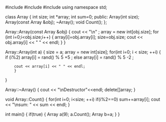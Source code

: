 #include <iostream>
#include <string>
#include <ctime>
using namespace std;

class Array
{
int size;
int *array;
int sum=0;
public:
   Array(int size);
   Array(const Array &obj);
   ~Array();
   void Count();
};

Array::Array(const Array &obj)
{
        cout << "\n" ;
        array = new int[obj.size];
        for (int i=0;i<obj.size;i++)
        {
        array[i]=obj.array[i];
        size=obj.size;
        cout << obj.array[i] << " " << endl;
        }
}

Array::Array(int a)
{
        size = a;
        array = new int[size];
        for(int i=0; i < size; ++i)
        {
        if (i%2)
        array[i] = rand() % 5 +5 ;
        else
        array[i] = rand() % 5 -2 ;

        cout << array[i] << " " << endl;
        }
}

Array::~Array()
{
   cout << "\nDestructor"<<endl;
   delete[]array;
}

void Array::Count()
{
    for(int i=0; i<size; ++i)
    if(i%2==0)
            sum+=array[i];
    cout << "\nsum: " << sum << endl;
}

int main()
{
if(true)
  {
  Array a(9);
  a.Count();
  Array b=a;
  }
}
